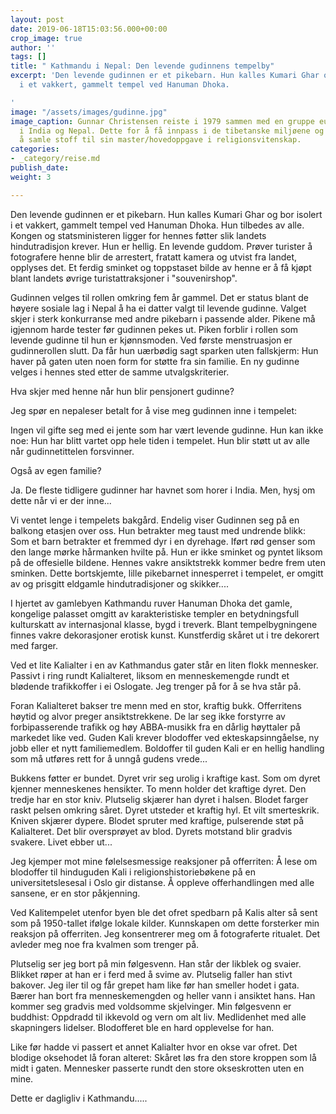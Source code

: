 ```yaml
---
layout: post
date: 2019-06-18T15:03:56.000+00:00
crop_image: true
author: ''
tags: []
title: " Kathmandu i Nepal: Den levende gudinnens tempelby"
excerpt: 'Den levende gudinnen er et pikebarn. Hun kalles Kumari Ghar og bor isolert
  i et vakkert, gammelt tempel ved Hanuman Dhoka.

'
image: "/assets/images/gudinne.jpg"
image_caption: Gunnar Christensen reiste i 1979 sammen med en gruppe europeiske pilegrimer
  i India og Nepal. Dette for å få innpass i de tibetanske miljøene og klostrene for
  å samle stoff til sin master/hovedoppgave i religionsvitenskap.
categories:
- _category/reise.md
publish_date: 
weight: 3

---
```

Den levende gudinnen er et pikebarn. Hun kalles Kumari Ghar og bor isolert i et vakkert, gammelt tempel ved Hanuman Dhoka. Hun tilbedes av alle. Kongen og statsministeren ligger for hennes føtter slik landets hindutradisjon krever. Hun er hellig. En levende guddom. Prøver turister å fotografere henne blir de arrestert, fratatt kamera og utvist fra landet, opplyses det. Et ferdig sminket og toppstaset bilde av henne er å få kjøpt blant landets øvrige turistattraksjoner i "souvenirshop".

Gudinnen velges til rollen omkring fem år gammel. Det er status blant de høyere sosiale lag i Nepal å ha ei datter valgt til levende gudinne. Valget skjer i sterk konkurranse med andre pikebarn i passende alder. Pikene må igjennom harde tester før gudinnen pekes ut. Piken forblir i rollen som levende gudinne til hun er kjønnsmoden. Ved første menstruasjon er gudinnerollen slutt. Da får hun uærbødig sagt sparken uten fallskjerm: Hun haver på gaten uten noen form for støtte fra sin familie. En ny gudinne velges i hennes sted etter de samme utvalgskriterier.

Hva skjer med henne når hun blir pensjonert gudinne?

Jeg spør en nepaleser betalt for å vise meg gudinnen inne i tempelet:

Ingen vil gifte seg med ei jente som har vært levende gudinne. Hun kan ikke noe: Hun har blitt vartet opp hele tiden i tempelet. Hun blir støtt ut av alle når gudinnetittelen forsvinner.

Også av egen familie?

Ja. De fleste tidligere gudinner har havnet som horer i India. Men, hysj om dette når vi er der inne...

Vi ventet lenge i tempelets bakgård. Endelig viser Gudinnen seg på en balkong etasjen over oss. Hun betrakter meg taust med undrende blikk: Som et barn betrakter et fremmed dyr i en dyrehage. Iført rød genser som den lange mørke hårmanken hvilte på. Hun er ikke sminket og pyntet liksom på de offesielle bildene. Hennes vakre ansiktstrekk kommer bedre frem uten sminken. Dette bortskjemte, lille pikebarnet innesperret i tempelet, er omgitt av og prisgitt eldgamle hindutradisjoner og skikker....

I hjertet av gamlebyen Kathmandu ruver Hanuman Dhoka det gamle, kongelige palasset omgitt av karakteristiske templer en betydningsfull kulturskatt av internasjonal klasse, bygd i treverk. Blant tempelbygningene finnes vakre dekorasjoner erotisk kunst. Kunstferdig skåret ut i tre dekorert med farger.

Ved et lite Kalialter i en av Kathmandus gater står en liten flokk mennesker. Passivt i ring rundt Kalialteret, liksom en menneskemengde rundt et blødende trafikkoffer i ei Oslogate. Jeg trenger på for å se hva står på.

Foran Kalialteret bakser tre menn med en stor, kraftig bukk. Offerritens høytid og alvor preger ansiktstrekkene. De lar seg ikke forstyrre av forbipasserende trafikk og høy ABBA-musikk fra en dårlig høyttaler på markedet like ved. Guden Kali krever blodoffer ved ekteskapsinngåelse, ny jobb eller et nytt familiemedlem. Boldoffer til guden Kali er en hellig handling som må utføres rett for å unngå gudens vrede...

Bukkens føtter er bundet. Dyret vrir seg urolig i kraftige kast. Som om dyret kjenner menneskenes hensikter. To menn holder det kraftige dyret. Den tredje har en stor kniv. Plutselig skjærer han dyret i halsen. Blodet farger raskt pelsen omkring såret. Dyret utsteder et kraftig hyl. Et vilt smerteskrik. Kniven skjærer dypere. Blodet spruter med kraftige, pulserende støt på Kalialteret. Det blir oversprøyet av blod. Dyrets motstand blir gradvis svakere. Livet ebber ut...

Jeg kjemper mot mine følelsesmessige reaksjoner på offerriten: Å lese om blodoffer til hinduguden Kali i religionshistoriebøkene på en universitetslesesal i Oslo gir distanse. Å oppleve offerhandlingen med alle sansene, er en stor påkjenning.

Ved Kalitempelet utenfor byen ble det ofret spedbarn på Kalis alter så sent som på 1950-tallet ifølge lokale kilder. Kunnskapen om dette forsterker min reaksjon på offerriten. Jeg konsentrerer meg om å fotograferte ritualet. Det avleder meg noe fra kvalmen som trenger på.

Plutselig ser jeg bort på min følgesvenn. Han står der likblek og svaier. Blikket røper at han er i ferd med å svime av. Plutselig faller han stivt bakover. Jeg iler til og får grepet ham like før han smeller hodet i gata. Bærer han bort fra menneskemengden og heller vann i ansiktet hans. Han kommer seg gradvis med voldsomme skjelvinger. Min følgesvenn er buddhist: Oppdradd til ikkevold og vern om alt liv. Medlidenhet med alle skapningers lidelser. Blodofferet ble en hard opplevelse for han.

Like før hadde vi passert et annet Kalialter hvor en okse var ofret. Det blodige oksehodet lå foran alteret: Skåret løs fra den store kroppen som lå midt i gaten. Mennesker passerte rundt den store okseskrotten uten en mine.

Dette er dagligliv i Kathmandu.....